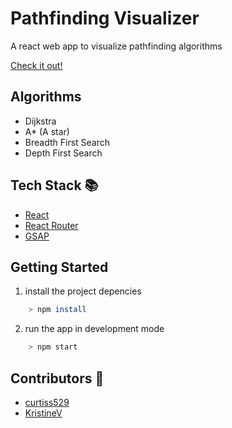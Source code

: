 # Pathfinding Visualizer

A react web app to visualize pathfinding algorithms

[Check it out!](https://g-r3.github.io/Pathfinding-Visualizer/)

## Algorithms

-   Dijkstra
-   A\* (A star)
-   Breadth First Search
-   Depth First Search

## Tech Stack 📚

-   [React](https://reactjs.org/)
-   [React Router](https://reactrouter.com/)
-   [GSAP](https://greensock.com/gsap/)

## Getting Started

1. install the project depencies

```bash
    > npm install
```

2. run the app in development mode

```bash
    > npm start
```

## Contributors 📝

-   [curtiss529](https://github.com/curtiss529)
-   [KristineV](https://github.com/kristinev7)
